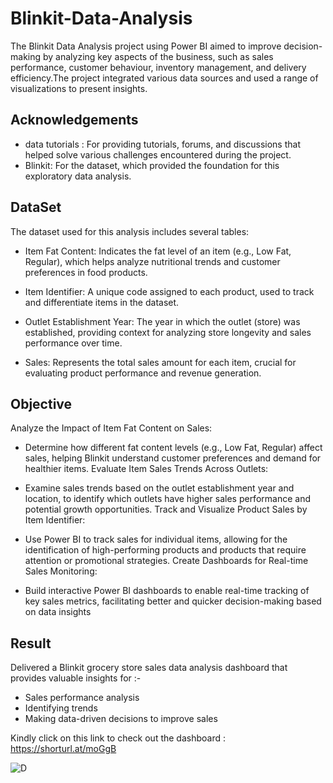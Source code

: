 # Blinkit-Data-Analysis

The Blinkit Data Analysis project using Power BI aimed to improve decision-making by analyzing key aspects of the business, such as sales performance, customer behaviour, inventory management, and delivery efficiency.The project integrated various data sources and used a range of visualizations to present insights.

## Acknowledgements

 - data tutorials : For providing tutorials, forums, and discussions that helped solve various challenges encountered during the project.
 - Blinkit: For the dataset, which provided the foundation for this exploratory data analysis.

## DataSet
The dataset used for this analysis includes several tables:

- Item Fat Content: Indicates the fat level of an item (e.g., Low Fat, Regular), which helps analyze nutritional trends and customer preferences in food products.

- Item Identifier: A unique code assigned to each product, used to track and differentiate items in the dataset.

- Outlet Establishment Year: The year in which the outlet (store) was established, providing context for analyzing store longevity and sales performance over time.

- Sales: Represents the total sales amount for each item, crucial for evaluating product performance and revenue generation.
## Objective

Analyze the Impact of Item Fat Content on Sales:

- Determine how different fat content levels (e.g., Low Fat, Regular) affect sales, helping Blinkit understand customer preferences and demand for healthier items.
Evaluate Item Sales Trends Across Outlets:

- Examine sales trends based on the outlet establishment year and location, to identify which outlets have higher sales performance and potential growth opportunities.
Track and Visualize Product Sales by Item Identifier:

- Use Power BI to track sales for individual items, allowing for the identification of high-performing products and products that require attention or promotional strategies.
Create Dashboards for Real-time Sales Monitoring:

- Build interactive Power BI dashboards to enable real-time tracking of key sales metrics, facilitating better and quicker decision-making based on data insights

## Result

 Delivered a Blinkit grocery store sales data analysis dashboard that provides valuable insights for :-
- Sales performance analysis
- Identifying trends
- Making data-driven decisions to improve sales


Kindly click on this link to check out the dashboard : https://shorturl.at/moGgB  

![D](https://github.com/user-attachments/assets/92d0a5fa-4f09-4ce7-bad9-e7492427aded)
